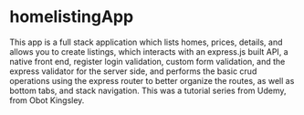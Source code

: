 # homelistingApp
This app is a full stack application which lists homes, prices, details, and allows you to create listings, which interacts with an express.js built API, a native front end, register login validation, custom form validation, and the express validator for the server side, and performs the basic crud operations using the express router to better organize the routes, as well as bottom tabs, and stack navigation. This was a tutorial series from Udemy, from Obot Kingsley. 
